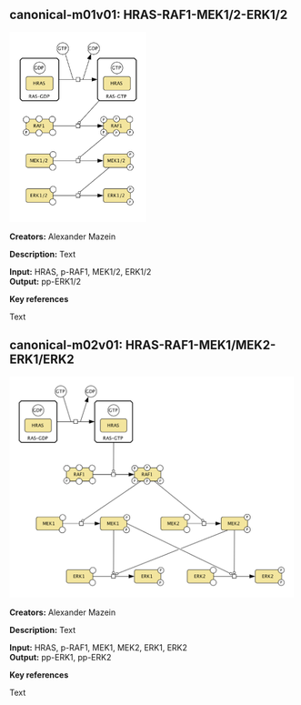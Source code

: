 ## canonical-m01v01: HRAS-RAF1-MEK1/2-ERK1/2

<img src="canonical-m01-v01.png" width="240"/>  

**Creators:** Alexander Mazein

**Description:** Text  

**Input:** HRAS, p-RAF1, MEK1/2, ERK1/2  
**Output:** pp-ERK1/2  

**Key references**  

Text

## canonical-m02v01: HRAS-RAF1-MEK1/MEK2-ERK1/ERK2

<img src="canonical-m02-v01.png" width="500"/>

**Creators:** Alexander Mazein

**Description:** Text  

**Input:** HRAS, p-RAF1, MEK1, MEK2, ERK1, ERK2  
**Output:** pp-ERK1, pp-ERK2  

**Key references**  

Text

